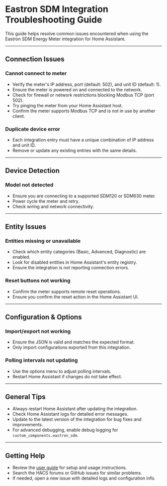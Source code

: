 # Eastron SDM Integration Troubleshooting Guide

This guide helps resolve common issues encountered when using the Eastron SDM Energy Meter integration for Home Assistant.

---

## Connection Issues

### Cannot connect to meter
- Verify the meter's IP address, port (default: 502), and unit ID (default: 1).
- Ensure the meter is powered on and connected to the network.
- Check for firewall or network restrictions blocking Modbus TCP (port 502).
- Try pinging the meter from your Home Assistant host.
- Confirm the meter supports Modbus TCP and is not in use by another client.

### Duplicate device error
- Each integration entry must have a unique combination of IP address and unit ID.
- Remove or update any existing entries with the same details.

---

## Device Detection

### Model not detected
- Ensure you are connecting to a supported SDM120 or SDM630 meter.
- Power cycle the meter and retry.
- Check wiring and network connectivity.

---

## Entity Issues

### Entities missing or unavailable
- Check which entity categories (Basic, Advanced, Diagnostic) are enabled.
- Look for disabled entities in Home Assistant's entity registry.
- Ensure the integration is not reporting connection errors.

### Reset buttons not working
- Confirm the meter supports remote reset operations.
- Ensure you confirm the reset action in the Home Assistant UI.

---

## Configuration & Options

### Import/export not working
- Ensure the JSON is valid and matches the expected format.
- Only import configurations exported from this integration.

### Polling intervals not updating
- Use the options menu to adjust polling intervals.
- Restart Home Assistant if changes do not take effect.

---

## General Tips

- Always restart Home Assistant after updating the integration.
- Check Home Assistant logs for detailed error messages.
- Update to the latest version of the integration for bug fixes and improvements.
- For advanced debugging, enable debug logging for `custom_components.eastron_sdm`.

---

## Getting Help

- Review the [user guide](user_guide.md) for setup and usage instructions.
- Search the HACS forums or GitHub issues for similar problems.
- If needed, open a new issue with detailed logs and configuration info.
